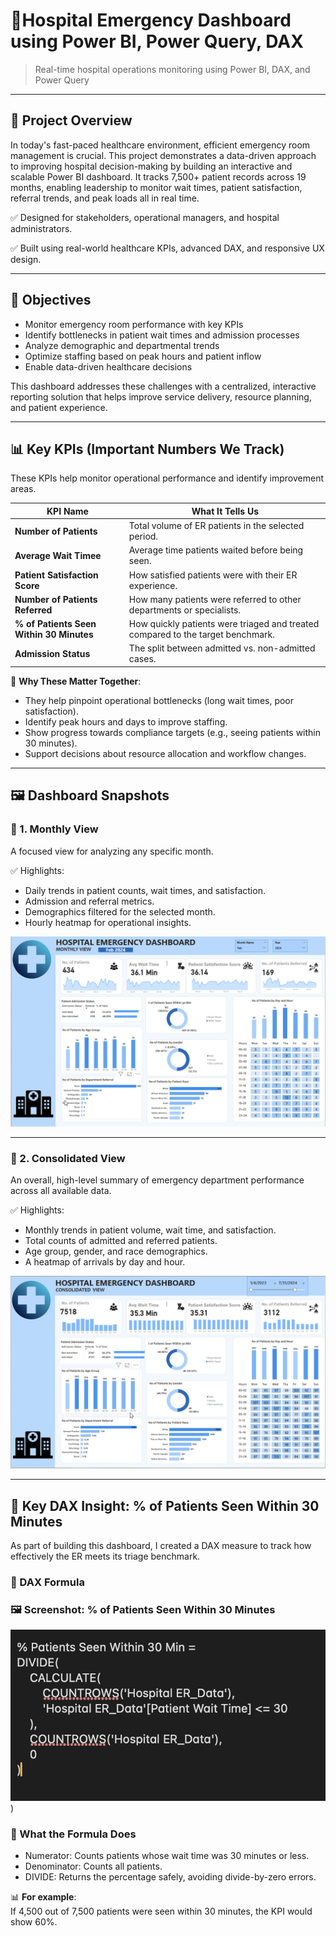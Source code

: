 # 🧾Hospital Emergency Dashboard using Power BI, Power Query, DAX

> Real-time hospital operations monitoring using Power BI, DAX, and Power Query

---

## 🚀 Project Overview

In today's fast-paced healthcare environment, efficient emergency room management is crucial. This project demonstrates a data-driven approach to improving hospital decision-making by building an interactive and scalable Power BI dashboard. It tracks 7,500+ patient records across 19 months, enabling leadership to monitor wait times, patient satisfaction, referral trends, and peak loads all in real time.

✅ Designed for stakeholders, operational managers, and hospital administrators.

✅ Built using real-world healthcare KPIs, advanced DAX, and responsive UX design.

---
## 🎯 Objectives

- Monitor emergency room performance with key KPIs
- Identify bottlenecks in patient wait times and admission processes
- Analyze demographic and departmental trends
- Optimize staffing based on peak hours and patient inflow
- Enable data-driven healthcare decisions
  
This dashboard addresses these challenges with a centralized, interactive reporting solution that helps improve service delivery, resource planning, and patient experience.

---
## 📊 Key KPIs (Important Numbers We Track)

These KPIs help monitor operational performance and identify improvement areas.

| KPI Name                | What It Tells Us |
|-------------------------|------------------|
| **Number of Patients**      | Total volume of ER patients in the selected period. |
| **Average Wait Timee** | Average time patients waited before being seen. |
| **Patient Satisfaction Score**  | How satisfied patients were with their ER experience. |
| **Number of Patients Referred**       | How many patients were referred to other departments or specialists. |
| **% of Patients Seen Within 30 Minutes**   | How quickly patients were triaged and treated compared to the target benchmark. |
| **Admission Status** | The split between admitted vs. non-admitted cases. |

🧠 **Why These Matter Together**:
- They help pinpoint operational bottlenecks (long wait times, poor satisfaction).
- Identify peak hours and days to improve staffing.
- Show progress towards compliance targets (e.g., seeing patients within 30 minutes).
- Support decisions about resource allocation and workflow changes.

---

## 🖼️ Dashboard Snapshots

### 📄 1. Monthly View

A focused view for analyzing any specific month.

✅ Highlights:

- Daily trends in patient counts, wait times, and satisfaction.
- Admission and referral metrics.
- Demographics filtered for the selected month.
- Hourly heatmap for operational insights.

![Monthly View](https://github.com/bhumikabharadwaj2205/Hospital-Management-Dashboard/blob/main/Monthly%20View.png)

---

### 📄 2. Consolidated View

An overall, high-level summary of emergency department performance across all available data.

✅ Highlights:

- Monthly trends in patient volume, wait time, and satisfaction.
- Total counts of admitted and referred patients.
- Age group, gender, and race demographics.
- A heatmap of arrivals by day and hour.

![Consolidated View](https://github.com/bhumikabharadwaj2205/Hospital-Management-Dashboard/blob/main/Consolidated%20View.png)

---

## 📘 Key DAX Insight: % of Patients Seen Within 30 Minutes

As part of building this dashboard, I created a DAX measure to track how effectively the ER meets its triage benchmark.

### 📌 DAX Formula


### 🖼️ Screenshot: % of Patients Seen Within 30 Minutes

![C](https://github.com/bhumikabharadwaj2205/Hospital-Management-Dashboard/blob/main/Formula.png))


### 🧮 What the Formula Does

- Numerator: Counts patients whose wait time was 30 minutes or less.
- Denominator: Counts all patients.
- DIVIDE: Returns the percentage safely, avoiding divide-by-zero errors.

📊 **For example**:  
If 4,500 out of 7,500 patients were seen within 30 minutes, the KPI would show 60%.

